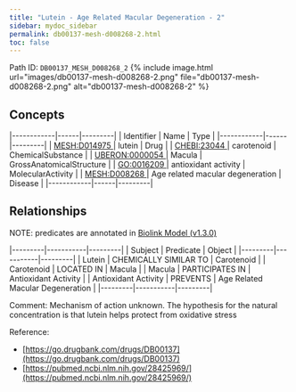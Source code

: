 ```yaml
---
title: "Lutein - Age Related Macular Degeneration - 2"
sidebar: mydoc_sidebar
permalink: db00137-mesh-d008268-2.html
toc: false 
---
```



Path ID: `DB00137_MESH_D008268_2`
{% include image.html url="images/db00137-mesh-d008268-2.png" file="db00137-mesh-d008268-2.png" alt="db00137-mesh-d008268-2" %}

## Concepts

|------------|------|---------|
| Identifier | Name | Type    |
|------------|------|---------|
| <a href="https://identifiers.org/MESH:D014975">MESH:D014975 </a> | lutein | Drug |
| <a href="https://identifiers.org/CHEBI:23044">CHEBI:23044 </a> | carotenoid | ChemicalSubstance |
| <a href="https://identifiers.org/UBERON:0000054">UBERON:0000054 </a> | Macula | GrossAnatomicalStructure |
| <a href="https://identifiers.org/GO:0016209">GO:0016209 </a> | antioxidant activity | MolecularActivity |
| <a href="https://identifiers.org/MESH:D008268">MESH:D008268 </a> | Age related macular degeneration | Disease |
|------------|------|---------|

## Relationships


NOTE: predicates are annotated in <a href="https://github.com/biolink/biolink-model/releases/tag/v1.3.0">Biolink Model (v1.3.0)</a>

|---------|-----------|---------|
| Subject | Predicate | Object  |
|---------|-----------|---------|
| Lutein | CHEMICALLY SIMILAR TO | Carotenoid |
| Carotenoid | LOCATED IN | Macula |
| Macula | PARTICIPATES IN | Antioxidant Activity |
| Antioxidant Activity | PREVENTS | Age Related Macular Degeneration |
|---------|-----------|---------|

Comment: Mechanism of action unknown. The hypothesis for the natural concentration is that lutein helps protect from oxidative stress

Reference: 
  - [https://go.drugbank.com/drugs/DB00137](https://go.drugbank.com/drugs/DB00137)
  - [https://pubmed.ncbi.nlm.nih.gov/28425969/](https://pubmed.ncbi.nlm.nih.gov/28425969/)
